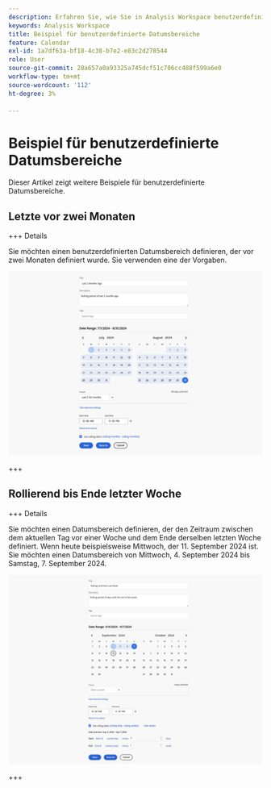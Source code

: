```yaml
---
description: Erfahren Sie, wie Sie in Analysis Workspace benutzerdefinierte Datumsbereiche definieren.
keywords: Analysis Workspace
title: Beispiel für benutzerdefinierte Datumsbereiche
feature: Calendar
exl-id: 1a7df63a-bf18-4c38-b7e2-e83c2d278544
role: User
source-git-commit: 28a657a0a93325a745dcf51c706cc488f599a6e0
workflow-type: tm+mt
source-wordcount: '112'
ht-degree: 3%

---
```


# Beispiel für benutzerdefinierte Datumsbereiche

Dieser Artikel zeigt weitere Beispiele für benutzerdefinierte Datumsbereiche.

## Letzte vor zwei Monaten

+++ Details

Sie möchten einen benutzerdefinierten Datumsbereich definieren, der vor zwei Monaten definiert wurde. Sie verwenden eine der Vorgaben.

![Letzte 2 Monate her](assets/date-range-example-simple.png)

+++


## Rollierend bis Ende letzter Woche

+++ Details

Sie möchten einen Datumsbereich definieren, der den Zeitraum zwischen dem aktuellen Tag vor einer Woche und dem Ende derselben letzten Woche definiert. Wenn heute beispielsweise Mittwoch, der 11. September 2024 ist. Sie möchten einen Datumsbereich von Mittwoch, 4. September 2024 bis Samstag, 7. September 2024.

![Beispiel für einen Datumsbereich](assets/date-range-example.png)

+++

<!--
## Example: Use a 7-day rolling date range

You can create a date range that specifies a 7-day rolling window that ends one week ago:

![](assets/create_date_range.png)

Use *`rolling daily`*.

* The Start settings would be *`current day minus 6 days`*.

* The End settings would be *`current day minus 7 days`*.

This date range can be a component that you drag onto any freeform table.
-->